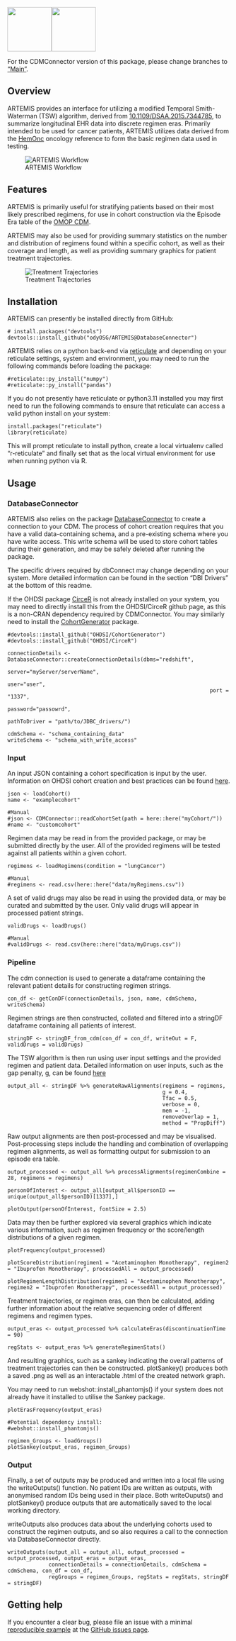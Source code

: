 <p float="left">

<img src="./img/artemis.png" style="vertical-align: center;" width="100"/><img src="./img/ods_logo.jpg" style="vertical-align: center;" width="100"/>

</p>
<!-- README.md is generated from README.Rmd. Please edit that file -->

For the CDMConnector version of this package, please change branches to
[“Main”](https://github.com/OdyOSG/ARTEMIS/tree/main/).

## Overview

ARTEMIS provides an interface for utilizing a modified Temporal
Smith-Waterman (TSW) algorithm, derived from
[10.1109/DSAA.2015.7344785](https://www.researchgate.net/publication/292331949_Temporal_Needleman-Wunsch),
to summarize longitudinal EHR data into discrete regimen eras. Primarily
intended to be used for cancer patients, ARTEMIS utilizes data derived
from the [HemOnc](https://hemonc.org/wiki/Main_Page) oncology reference
to form the basic regimen data used in testing.

<figure>
<img src="/img/Workflow_Detailed.png?" alt="ARTEMIS Workflow" />
<figcaption aria-hidden="true">ARTEMIS Workflow</figcaption>
</figure>

## Features

ARTEMIS is primarily useful for stratifying patients based on their most
likely prescribed regimens, for use in cohort construction via the
Episode Era table of the [OMOP
CDM](https://www.ohdsi.org/data-standardization/).

ARTEMIS may also be used for providing summary statistics on the number
and distribution of regimens found within a specific cohort, as well as
their coverage and length, as well as providing summary graphics for
patient treatment trajectories.

<figure>
<img src="/img/Networks.png?" alt="Treatment Trajectories" />
<figcaption aria-hidden="true">Treatment Trajectories</figcaption>
</figure>

## Installation

ARTEMIS can presently be installed directly from GitHub:

    # install.packages("devtools")
    devtools::install_github("odyOSG/ARTEMIS@DatabaseConnector")

ARTEMIS relies on a python back-end via
[reticulate](https://rstudio.github.io/reticulate/) and depending on
your reticulate settings, system and environment, you may need to run
the following commands before loading the package:

    #reticulate::py_install("numpy")
    #reticulate::py_install("pandas")

If you do not presently have reticulate or python3.11 installed you may
first need to run the following commands to ensure that reticulate can
access a valid python install on your system:

    install.packages("reticulate")
    library(reticulate)

This will prompt reticulate to install python, create a local virtualenv
called “r-reticulate” and finally set that as the local virtual
environment for use when running python via R.

## Usage

### DatabaseConnector

ARTEMIS also relies on the package
[DatabaseConnector](https://github.com/OHDSI/DatabaseConnector) to
create a connection to your CDM. The process of cohort creation requires
that you have a valid data-containing schema, and a pre-existing schema
where you have write access. This write schema will be used to store
cohort tables during their generation, and may be safely deleted after
running the package.

The specific drivers required by dbConnect may change depending on your
system. More detailed information can be found in the section “DBI
Drivers” at the bottom of this readme.

If the OHDSI package [CirceR](https://github.com/OHDSI/CirceR) is not
already installed on your system, you may need to directly install this
from the OHDSI/CirceR github page, as this is a non-CRAN dependency
required by CDMConnector. You may similarly need to install the
[CohortGenerator](https://github.com/OHDSI/CohortGenerator) package.

    #devtools::install_github("OHDSI/CohortGenerator")
    #devtools::install_github("OHDSI/CirceR")

    connectionDetails <- DatabaseConnector::createConnectionDetails(dbms="redshift",
                                                                    server="myServer/serverName",
                                                                    user="user",
                                                                    port = "1337",
                                                                    password="passowrd",
                                                                    pathToDriver = "path/to/JDBC_drivers/")

    cdmSchema <- "schema_containing_data"
    writeSchema <- "schema_with_write_access"

### Input

An input JSON containing a cohort specification is input by the user.
Information on OHDSI cohort creation and best practices can be found
[here](https://ohdsi.github.io/TheBookOfOhdsi/Cohorts.html).

    json <- loadCohort()
    name <- "examplecohort"

    #Manual
    #json <- CDMConnector::readCohortSet(path = here::here("myCohort/"))
    #name <- "customcohort"

Regimen data may be read in from the provided package, or may be
submitted directly by the user. All of the provided regimens will be
tested against all patients within a given cohort.

    regimens <- loadRegimens(condition = "lungCancer")

    #Manual
    #regimens <- read.csv(here::here("data/myRegimens.csv"))

A set of valid drugs may also be read in using the provided data, or may
be curated and submitted by the user. Only valid drugs will appear in
processed patient strings.

    validDrugs <- loadDrugs()

    #Manual
    #validDrugs <- read.csv(here::here("data/myDrugs.csv"))

### Pipeline

The cdm connection is used to generate a dataframe containing the
relevant patient details for constructing regimen strings.

    con_df <- getConDF(connectionDetails, json, name, cdmSchema, writeSchema)

Regimen strings are then constructed, collated and filtered into a
stringDF dataframe containing all patients of interest.

    stringDF <- stringDF_from_cdm(con_df = con_df, writeOut = F, validDrugs = validDrugs)

The TSW algorithm is then run using user input settings and the provided
regimen and patient data. Detailed information on user inputs, such as
the gap penalty, g, can be found [here](www.github.com/odyOSG/ARTEMIS)

    output_all <- stringDF %>% generateRawAlignments(regimens = regimens,
                                                     g = 0.4,
                                                     Tfac = 0.5,
                                                     verbose = 0,
                                                     mem = -1,
                                                     removeOverlap = 1,
                                                     method = "PropDiff")

Raw output alignments are then post-processed and may be visualised.
Post-processing steps include the handling and combination of
overlapping regimen alignments, as well as formatting output for
submission to an episode era table.

    output_processed <- output_all %>% processAlignments(regimenCombine = 28, regimens = regimens)

    personOfInterest <- output_all[output_all$personID == unique(output_all$personID)[1337],]

    plotOutput(personOfInterest, fontSize = 2.5)

Data may then be further explored via several graphics which indicate
various information, such as regimen frequency or the score/length
distributions of a given regimen.

    plotFrequency(output_processed)

    plotScoreDistribution(regimen1 = "Acetaminophen Monotherapy", regimen2 = "Ibuprofen Monotherapy", processedAll = output_processed)

    plotRegimenLengthDistribution(regimen1 = "Acetaminophen Monotherapy", regimen2 = "Ibuprofen Monotherapy", processedAll = output_processed)

Treatment trajectories, or regimen eras, can then be calculated, adding
further information about the relative sequencing order of different
regimens and regimen types.

    output_eras <- output_processed %>% calculateEras(discontinuationTime = 90)

    regStats <- output_eras %>% generateRegimenStats()

And resulting graphics, such as a sankey indicating the overall patterns
of treatment trajectories can then be constructed. plotSankey() produces
both a saved .png as well as an interactable .html of the created
network graph.

You may need to run webshot::install\_phantomjs() if your system does
not already have it installed to utilise the Sankey package.

    plotErasFrequency(output_eras)

    #Potential dependency install:
    #webshot::install_phantomjs()

    regimen_Groups <- loadGroups()
    plotSankey(output_eras, regimen_Groups)

### Output

Finally, a set of outputs may be produced and written into a local file
using the writeOutputs() function. No patient IDs are written as
outputs, with anonymised random IDs being used in their place. Both
writeOuputs() and plotSankey() produce outputs that are automatically
saved to the local working directory.

writeOutputs also produces data about the underlying cohorts used to
construct the regimen outputs, and so also requires a call to the
connection via DatabaseConnector directly.

    writeOutputs(output_all = output_all, output_processed = output_processed, output_eras = output_eras,
                 connectionDetails = connectionDetails, cdmSchema = cdmSchema, con_df = con_df,
                 regGroups = regimen_Groups, regStats = regStats, stringDF = stringDF)

## Getting help

If you encounter a clear bug, please file an issue with a minimal
[reproducible example](https://reprex.tidyverse.org/) at the [GitHub
issues page](https://github.com/OdyOSG/ARTEMIS/issues).
